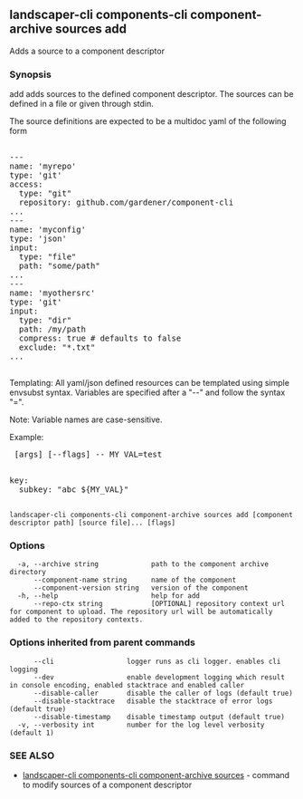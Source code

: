 ## landscaper-cli components-cli component-archive sources add

Adds a source to a component descriptor

### Synopsis


add adds sources to the defined component descriptor.
The sources can be defined in a file or given through stdin.

The source definitions are expected to be a multidoc yaml of the following form

<pre>

---
name: 'myrepo'
type: 'git'
access:
  type: "git"
  repository: github.com/gardener/component-cli
...
---
name: 'myconfig'
type: 'json'
input:
  type: "file"
  path: "some/path"
...
---
name: 'myothersrc'
type: 'git'
input:
  type: "dir"
  path: /my/path
  compress: true # defaults to false
  exclude: "*.txt"
...

</pre>


Templating:
All yaml/json defined resources can be templated using simple envsubst syntax.
Variables are specified after a "--" and follow the syntax "<name>=<value>".

Note: Variable names are case-sensitive.

Example:
<pre>
<command> [args] [--flags] -- MY_VAL=test
</pre>

<pre>

key:
  subkey: "abc ${MY_VAL}"

</pre>




```
landscaper-cli components-cli component-archive sources add [component descriptor path] [source file]... [flags]
```

### Options

```
  -a, --archive string             path to the component archive directory
      --component-name string      name of the component
      --component-version string   version of the component
  -h, --help                       help for add
      --repo-ctx string            [OPTIONAL] repository context url for component to upload. The repository url will be automatically added to the repository contexts.
```

### Options inherited from parent commands

```
      --cli                  logger runs as cli logger. enables cli logging
      --dev                  enable development logging which result in console encoding, enabled stacktrace and enabled caller
      --disable-caller       disable the caller of logs (default true)
      --disable-stacktrace   disable the stacktrace of error logs (default true)
      --disable-timestamp    disable timestamp output (default true)
  -v, --verbosity int        number for the log level verbosity (default 1)
```

### SEE ALSO

* [landscaper-cli components-cli component-archive sources](landscaper-cli_components-cli_component-archive_sources.md)	 - command to modify sources of a component descriptor


